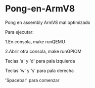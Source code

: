 # Pong-en-ArmV8
Pong en assembly ArmV8 mal optimizado


Para ejecutar:

1.En consola, make runQEMU

2.Abrir otra consola, make runGPIOM


Teclas 'a' y 'd' para pala izquierda

Teclas 'w' y 's' para pala derecha

'Spacebar' para comenzar
